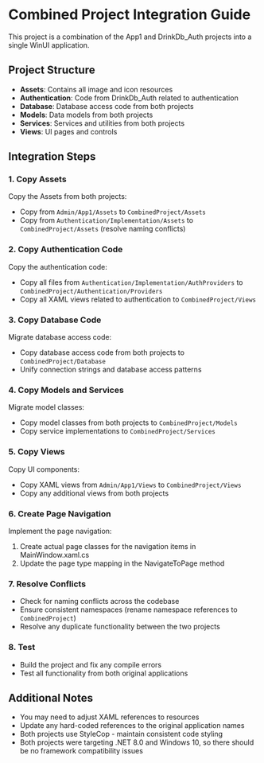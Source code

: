 # Combined Project Integration Guide

This project is a combination of the App1 and DrinkDb_Auth projects into a single WinUI application.

## Project Structure

- **Assets**: Contains all image and icon resources
- **Authentication**: Code from DrinkDb_Auth related to authentication
- **Database**: Database access code from both projects
- **Models**: Data models from both projects
- **Services**: Services and utilities from both projects
- **Views**: UI pages and controls

## Integration Steps

### 1. Copy Assets

Copy the Assets from both projects:

- Copy from `Admin/App1/Assets` to `CombinedProject/Assets`
- Copy from `Authentication/Implementation/Assets` to `CombinedProject/Assets` (resolve naming conflicts)

### 2. Copy Authentication Code

Copy the authentication code:

- Copy all files from `Authentication/Implementation/AuthProviders` to `CombinedProject/Authentication/Providers`
- Copy all XAML views related to authentication to `CombinedProject/Views`

### 3. Copy Database Code

Migrate database access code:

- Copy database access code from both projects to `CombinedProject/Database`
- Unify connection strings and database access patterns

### 4. Copy Models and Services

Migrate model classes:

- Copy model classes from both projects to `CombinedProject/Models`
- Copy service implementations to `CombinedProject/Services`

### 5. Copy Views

Copy UI components:

- Copy XAML views from `Admin/App1/Views` to `CombinedProject/Views`
- Copy any additional views from both projects

### 6. Create Page Navigation

Implement the page navigation:

1. Create actual page classes for the navigation items in MainWindow.xaml.cs
2. Update the page type mapping in the NavigateToPage method

### 7. Resolve Conflicts

- Check for naming conflicts across the codebase
- Ensure consistent namespaces (rename namespace references to `CombinedProject`)
- Resolve any duplicate functionality between the two projects

### 8. Test

- Build the project and fix any compile errors
- Test all functionality from both original applications

## Additional Notes

- You may need to adjust XAML references to resources
- Update any hard-coded references to the original application names
- Both projects use StyleCop - maintain consistent code styling
- Both projects were targeting .NET 8.0 and Windows 10, so there should be no framework compatibility issues
